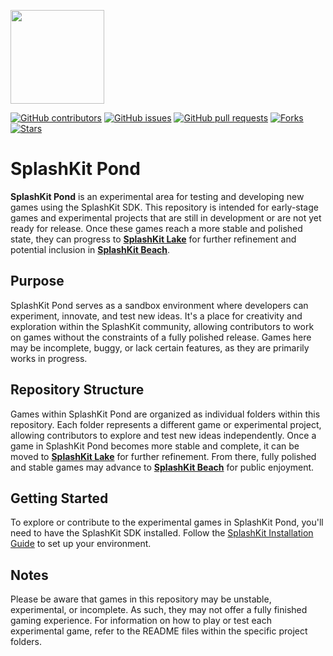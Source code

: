 <p align="left">
    <img width="150px" src="https://github.com/thoth-tech/.github/blob/main/images/splashkit.png"/>
</p>

[![GitHub contributors](https://img.shields.io/github/contributors/thoth-tech/splashkit-pond?label=Contributors&color=F5A623)](https://github.com/thoth-tech/splashkit-pond/graphs/contributors)
[![GitHub issues](https://img.shields.io/github/issues/thoth-tech/splashkit-pond?label=Issues&color=F5A623)](https://github.com/thoth-tech/splashkit-pond/issues)
[![GitHub pull requests](https://img.shields.io/github/issues-pr/thoth-tech/splashkit-pond?label=Pull%20Requests&color=F5A623)](https://github.com/thoth-tech/splashkit-pond/pulls)
[![Forks](https://img.shields.io/github/forks/thoth-tech/splashkit-pond?label=Forks&color=F5A623)](https://github.com/thoth-tech/splashkit-pond/network/members)
[![Stars](https://img.shields.io/github/stars/thoth-tech/splashkit-pond?label=Stars&color=F5A623)](https://github.com/thoth-tech/splashkit-pond/stargazers)

# SplashKit Pond

**SplashKit Pond** is an experimental area for testing and developing new games using the SplashKit SDK. This repository is intended for early-stage games and experimental projects that are still in development or are not yet ready for release. Once these games reach a more stable and polished state, they can progress to **[SplashKit Lake](https://github.com/thoth-tech/splashkit-lake)** for further refinement and potential inclusion in **[SplashKit Beach](https://github.com/thoth-tech/splashkit-beach)**.

## Purpose

SplashKit Pond serves as a sandbox environment where developers can experiment, innovate, and test new ideas. It's a place for creativity and exploration within the SplashKit community, allowing contributors to work on games without the constraints of a fully polished release. Games here may be incomplete, buggy, or lack certain features, as they are primarily works in progress.

## Repository Structure

Games within SplashKit Pond are organized as individual folders within this repository. Each folder represents a different game or experimental project, allowing contributors to explore and test new ideas independently. Once a game in SplashKit Pond becomes more stable and complete, it can be moved to **[SplashKit Lake](https://github.com/thoth-tech/splashkit-lake)** for further refinement. From there, fully polished and stable games may advance to **[SplashKit Beach](https://github.com/thoth-tech/splashkit-beach)** for public enjoyment.

## Getting Started

To explore or contribute to the experimental games in SplashKit Pond, you'll need to have the SplashKit SDK installed. Follow the [SplashKit Installation Guide](http://www.splashkit.io/installation/) to set up your environment.

## Notes

Please be aware that games in this repository may be unstable, experimental, or incomplete. As such, they may not offer a fully finished gaming experience. For information on how to play or test each experimental game, refer to the README files within the specific project folders.

